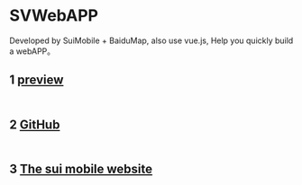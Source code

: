# SVWebAPP
Developed by SuiMobile + BaiduMap, also use vue.js,  Help you quickly build a webAPP。

## 1 [preview](https://zhangshufly.github.io/SVWebAPP/)<br />  

## 2 [GitHub](https://github.com/ZhangShuFly/SVWebAPP)<br />  

## 3 [The sui mobile website](http://m.sui.taobao.org/)<br />  
